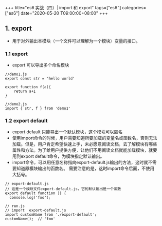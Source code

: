 +++
title="es6 实战（四）| import 和 export"
tags=["es6"]
categories=["es6"]
date="2020-05-20 T09:00:00+08:00"
+++

## 1. export
- 用于对外输出本模块（一个文件可以理解为一个模块）变量的接口。
### 1.1 export 
- export 可以导出多个命名模块

```
//demo1.js
export const str = 'hello world'
 
export function f(a){
    return a+1
}

//demo2.js
import { str, f } from 'demo1'
```


### 1.2 export default
- export default 只能导出一个默认模块，这个模块可以匿名
- 使用import命令的时候，用户需要知道所要加载的变量名或函数名，否则无法加载。但是，用户肯定希望快速上手，未必愿意阅读文档，去了解模块有哪些属性和方法。为了给用户提供方便，让他们不用阅读文档就能加载模块，就要用到export default命令，为模块指定默认输出。 
- import命令，可以用任意名称指向export-default.js输出的方法，这时就不需要知道原模块输出的函数名。
需要注意的是，这时import命令后面，不使用大括号。  
```
// export-default.js 
// 这是一个模块文件export-default.js，它的默认输出是一个函数
export default function () {
  console.log('foo');

// run.js
// import  export-default.js
import customName from './export-default';
customName();  // 'foo'  

```